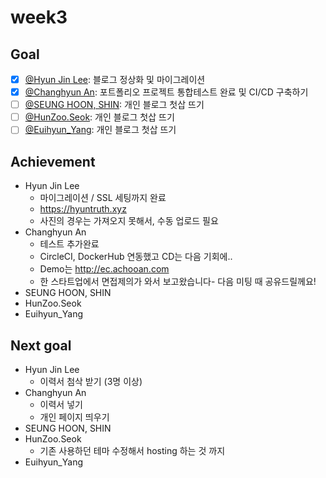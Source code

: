 # week3

## Goal

- [x] [@Hyun Jin Lee](https://github.com/HyunTruth): 블로그 정상화 및 마이그레이션
- [x] [@Changhyun An](https://github.com/achooan): 포트폴리오 프로젝트 통합테스트 완료 및 CI/CD 구축하기
- [ ] [@SEUNG HOON, SHIN](https://github.com/newinh): 개인 블로그 첫삽 뜨기
- [ ] [@HunZoo.Seok](https://github.com/zooozoo): 개인 블로그 첫삽 뜨기
- [ ] [@Euihyun_Yang](https://github.com/noahluftyang): 개인 블로그 첫삽 뜨기

## Achievement

- Hyun Jin Lee
  - 마이그레이션 / SSL 세팅까지 완료
  - https://hyuntruth.xyz
  - 사진의 경우는 가져오지 못해서, 수동 업로드 필요
- Changhyun An
  - 테스트 추가완료
  - CircleCI, DockerHub 연동했고 CD는 다음 기회에..
  - Demo는 http://ec.achooan.com
  - 한 스타트업에서 면접제의가 와서 보고왔습니다- 다음 미팅 때  공유드릴께요!
- SEUNG HOON, SHIN
- HunZoo.Seok
- Euihyun_Yang

## Next goal

- Hyun Jin Lee 
  - 이력서 첨삭 받기 (3명 이상)
- Changhyun An
  - 이력서 넣기
  - 개인 페이지 띄우기
- SEUNG HOON, SHIN
- HunZoo.Seok
  - 기존 사용하던 테마 수정해서 hosting 하는 것 까지
- Euihyun_Yang
